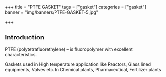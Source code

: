 +++
title = "PTFE GASKET"
tags = ["gasket"]
categories = ["gasket"]
banner = "img/banners/PTFE-GASKET-5.jpg"

+++
## Introduction

PTFE (polytetrafluorethylene) – is fluoropolymer with excellent characteristics. 

Gaskets used in High temperature application like Reactors, Glass lined equipments, Valves etc. In Chemical plants, Pharmaceutical, Fertilizer plants
